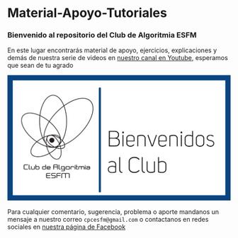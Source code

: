 # Material-Apoyo-Tutoriales
### Bienvenido al repositorio del Club de Algoritmia ESFM

En este lugar encontrarás material de apoyo, ejercicios, explicaciones y demás de nuestra serie de videos en [nuestro canal en Youtube](https://www.youtube.com/channel/UCsNotmt9FNRUKe59ZbiF0DA), esperamos que sean de tu agrado

![](https://raw.githubusercontent.com/CPCESFM/Material-Apoyo-Tutoriales/master/commun/Miniaturas%20Youtube%20Club_Mesa%20de%20trabajo%201.jpg)

Para cualquier comentario, sugerencia, problema o aporte mandanos un mensaje a nuestro correo `cpcesfm@gmail.com` o contactanos en redes sociales en [nuestra página de Facebook](https://www.facebook.com/algoritmiaesfm)
